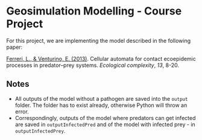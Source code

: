 # Geosimulation Modelling - Course Project

For this project, we are implementing the model described in the following paper:

[Ferreri, L., & Venturino, E. (2013)](https://www.sciencedirect.com/science/article/pii/S1476945X12000736). Cellular automata for contact ecoepidemic processes in predator–prey systems. *Ecological complexity*, *13*, 8-20.

## Notes 

* All outputs of the model without a pathogen are saved into the `output` folder. The folder has to exist already, otherwise Python will throw an error. 
* Correspondingly, outputs of the model where predators can get infected are saved in `outputInfectedPred` and of the model with infected prey - in `outputInfectedPrey`.
